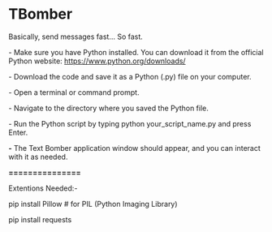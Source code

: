 # TBomber




Basically, send messages fast... So fast.




*-* Make sure you have Python installed. You can download it from the official Python website: https://www.python.org/downloads/


*-* Download the code and save it as a Python (.py) file on your computer.


*-* Open a terminal or command prompt.


*-* Navigate to the directory where you saved the Python file.


*-* Run the Python script by typing python your_script_name.py and press Enter.


**-** The Text Bomber application window should appear, and you can interact with it as needed.

**===============**

Extentions Needed:-

 
pip install Pillow  # for PIL (Python Imaging Library)


pip install requests
